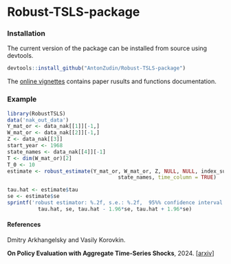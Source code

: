# Robust-TSLS-package


### Installation
The current version of the package can be installed from source using devtools. 

 ```R  
 devtools::install_github("AntonZudin/Robust-TSLS-package")
```

The [online vignettes](https://antonzudin.github.io/Robust-TSLS-package/) contains paper rusults and functions documentation.

### Example
```R
library(RobustTSLS) 
data('nak_out_data')
Y_mat_or <- data_nak[[1]][-1,]
W_mat_or <- data_nak[[2]][-1,]
Z <- data_nak[[3]]
start_year <- 1968
state_names <- data_nak[[4]][-1]
T <- dim(W_mat_or)[2]
T_0 <- 10
estimate <- robust_estimate(Y_mat_or, W_mat_or, Z, NULL, NULL, index_sub, T_0,
                                    state_names, time_column = TRUE)

tau.hat <- estimate$tau
se <- estimate$se
sprintf('robust estimator: %.2f, s.e.: %.2f,  95%% confidence interval: [%.2f, %.2f]',
          tau.hat, se, tau.hat - 1.96*se, tau.hat + 1.96*se)
```

#### References
Dmitry Arkhangelsky and Vasily Korovkin.

<b>On Policy Evaluation with Aggregate Time-Series Shocks</b>, 2024.
[<a href="https://arxiv.org/abs/1905.13660">arxiv</a>]
